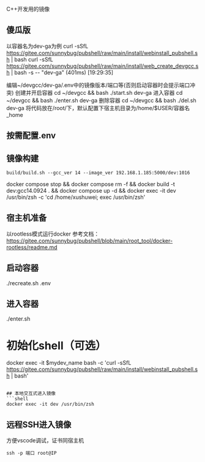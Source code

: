 C++开发用的镜像

## 傻瓜版
以容器名为dev-ga为例
curl -sSfL https://gitee.com/sunnybug/pubshell/raw/main/install/webinstall_pubshell.sh | bash
curl -sSfL https://gitee.com/sunnybug/pubshell/raw/main/install/web_create_devgcc.sh | bash -s -- "dev-ga"                                                                                     (401ms) [19:29:35]

编辑~/devgcc/dev-ga/.env中的镜像版本/端口等(否则启动容器时会提示端口冲突)
创建并开启容器
cd ~/devgcc && bash ./start.sh dev-ga
进入容器
cd ~/devgcc && bash ./enter.sh dev-ga
删除容器
cd ~/devgcc && bash ./del.sh dev-ga
将代码放在/root/下，默认配置下宿主机目录为/home/$USER/容器名_home

## 按需配置.env

## 镜像构建
```shell
build/build.sh --gcc_ver 14 --image_ver 192.168.1.185:5000/dev:1016
```

docker compose stop && docker compose rm -f && docker build -t dev:gcc14.0924 . && docker compose up -d && docker exec -it dev /usr/bin/zsh -c 'cd /home/xushuwei; exec /usr/bin/zsh'


## 宿主机准备
以rootless模式运行docker 
参考文档：https://gitee.com/sunnybug/pubshell/blob/main/root_tool/docker-rootless/readme.md

## 启动容器
./recreate.sh .env

## 进入容器
./enter.sh

# 初始化shell（可选）
docker exec -it $mydev_name bash -c 'curl -sSfL https://gitee.com/sunnybug/pubshell/raw/main/install/webinstall_pubshell.sh | bash'

```

## 本地交互式进入镜像
```shell
docker exec -it dev /usr/bin/zsh 
```

## 远程SSH进入镜像
方便vscode调试，证书同宿主机
```shell
ssh -p 端口 root@IP
```